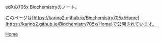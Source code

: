 edXの705x Biochemistryのノート。

このページは[https://karino2.github.io/Biochemistry705x/Home](https://karino2.github.io/Biochemistry705x/Home)で公開されています。

[Home](wiki/Home.md)
